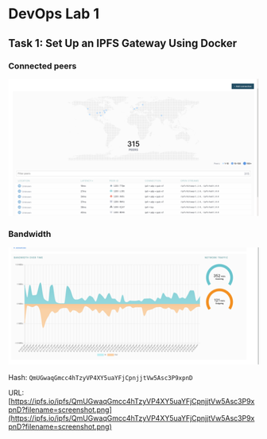 # DevOps Lab 1

## Task 1: Set Up an IPFS Gateway Using Docker

### Connected peers

![Connected peers](peers.png)

### Bandwidth

![Bandwidth](bandwidth.png)

Hash: `QmUGwaqGmcc4hTzyVP4XY5uaYFjCpnjjtVw5Asc3P9xpnD`

URL: [https://ipfs.io/ipfs/QmUGwaqGmcc4hTzyVP4XY5uaYFjCpnjjtVw5Asc3P9xpnD?filename=screenshot.png](https://ipfs.io/ipfs/QmUGwaqGmcc4hTzyVP4XY5uaYFjCpnjjtVw5Asc3P9xpnD?filename=screenshot.png)
